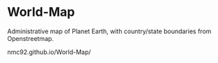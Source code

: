 # World-Map
Administrative map of Planet Earth, with country/state boundaries from Openstreetmap.

nmc92.github.io/World-Map/
